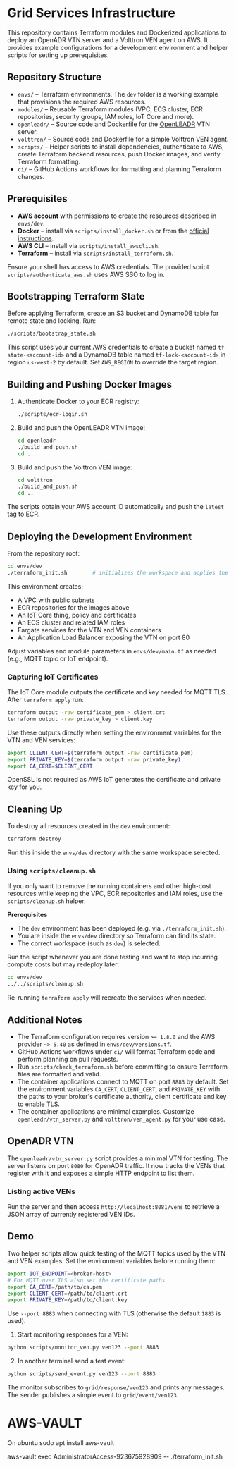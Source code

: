 
# Grid Services Infrastructure

This repository contains Terraform modules and Dockerized applications to deploy an OpenADR VTN server and a Volttron VEN agent on AWS. It provides example configurations for a development environment and helper scripts for setting up prerequisites.

## Repository Structure

- `envs/` – Terraform environments. The `dev` folder is a working example that provisions the required AWS resources.
- `modules/` – Reusable Terraform modules (VPC, ECS cluster, ECR repositories, security groups, IAM roles, IoT Core and more).
- `openleadr/` – Source code and Dockerfile for the [OpenLEADR](https://github.com/OpenLEADR/openleadr) VTN server.
- `volttron/` – Source code and Dockerfile for a simple Volttron VEN agent.
- `scripts/` – Helper scripts to install dependencies, authenticate to AWS, create Terraform backend resources, push Docker images, and verify Terraform formatting.
- `ci/` – GitHub Actions workflows for formatting and planning Terraform changes.

## Prerequisites

- **AWS account** with permissions to create the resources described in `envs/dev`.
- **Docker** – install via `scripts/install_docker.sh` or from the [official instructions](https://docs.docker.com/get-docker/).
- **AWS CLI** – install via `scripts/install_awscli.sh`.
- **Terraform** – install via `scripts/install_terraform.sh`.

Ensure your shell has access to AWS credentials. The provided script `scripts/authenticate_aws.sh` uses AWS SSO to log in.

## Bootstrapping Terraform State

Before applying Terraform, create an S3 bucket and DynamoDB table for remote state and locking. Run:

```bash
./scripts/bootstrap_state.sh
```

This script uses your current AWS credentials to create a bucket named `tf-state-<account-id>` and a DynamoDB table named `tf-lock-<account-id>` in region `us-west-2` by default. Set `AWS_REGION` to override the target region.

## Building and Pushing Docker Images

1. Authenticate Docker to your ECR registry:

   ```bash
   ./scripts/ecr-login.sh
   ```

2. Build and push the OpenLEADR VTN image:

   ```bash
   cd openleadr
   ./build_and_push.sh
   cd ..
   ```

3. Build and push the Volttron VEN image:

   ```bash
   cd volttron
   ./build_and_push.sh
   cd ..
   ```

The scripts obtain your AWS account ID automatically and push the `latest` tag to ECR.

## Deploying the Development Environment

From the repository root:

```bash
cd envs/dev
./terraform_init.sh        # initializes the workspace and applies the configuration
```

This environment creates:

- A VPC with public subnets
- ECR repositories for the images above
- An IoT Core thing, policy and certificates
- An ECS cluster and related IAM roles
- Fargate services for the VTN and VEN containers
- An Application Load Balancer exposing the VTN on port 80

Adjust variables and module parameters in `envs/dev/main.tf` as needed (e.g., MQTT topic or IoT endpoint).

### Capturing IoT Certificates

The IoT Core module outputs the certificate and key needed for MQTT TLS. After
`terraform apply` run:

```bash
terraform output -raw certificate_pem > client.crt
terraform output -raw private_key > client.key
```

Use these outputs directly when setting the environment variables for the
VTN and VEN services:

```bash
export CLIENT_CERT=$(terraform output -raw certificate_pem)
export PRIVATE_KEY=$(terraform output -raw private_key)
export CA_CERT=$CLIENT_CERT
```

OpenSSL is not required as AWS IoT generates the certificate and private key
for you.

## Cleaning Up

To destroy all resources created in the `dev` environment:

```bash
terraform destroy
```

Run this inside the `envs/dev` directory with the same workspace selected.

### Using `scripts/cleanup.sh`

If you only want to remove the running containers and other high-cost
resources while keeping the VPC, ECR repositories and IAM roles, use the
`scripts/cleanup.sh` helper.

**Prerequisites**

- The `dev` environment has been deployed (e.g. via `./terraform_init.sh`).
- You are inside the `envs/dev` directory so Terraform can find its state.
- The correct workspace (such as `dev`) is selected.

Run the script whenever you are done testing and want to stop incurring
compute costs but may redeploy later:

```bash
cd envs/dev
../../scripts/cleanup.sh
```

Re-running `terraform apply` will recreate the services when needed.

## Additional Notes

- The Terraform configuration requires version `>= 1.8.0` and the AWS provider `~> 5.40` as defined in `envs/dev/versions.tf`.
- GitHub Actions workflows under `ci/` will format Terraform code and perform planning on pull requests.
- Run `scripts/check_terraform.sh` before committing to ensure Terraform files are formatted and valid.
- The container applications connect to MQTT on port `8883` by default. Set
  the environment variables `CA_CERT`, `CLIENT_CERT`, and `PRIVATE_KEY` with the
  paths to your broker's certificate authority, client certificate and key to
  enable TLS.
- The container applications are minimal examples. Customize `openleadr/vtn_server.py` and `volttron/ven_agent.py` for your use case.

## OpenADR VTN

The `openleadr/vtn_server.py` script provides a minimal VTN for testing. The
server listens on port `8080` for OpenADR traffic. It now tracks the VENs that
register with it and exposes a simple HTTP endpoint to list them.

### Listing active VENs

Run the server and then access `http://localhost:8081/vens` to retrieve a JSON
array of currently registered VEN IDs.


## Demo

Two helper scripts allow quick testing of the MQTT topics used by the VTN and
VEN examples. Set the environment variables before running them:

```bash
export IOT_ENDPOINT=<broker-host>
# For MQTT over TLS also set the certificate paths
export CA_CERT=/path/to/ca.pem
export CLIENT_CERT=/path/to/client.crt
export PRIVATE_KEY=/path/to/client.key
```

Use `--port 8883` when connecting with TLS (otherwise the default `1883` is
used).

1. Start monitoring responses for a VEN:

```bash
python scripts/monitor_ven.py ven123 --port 8883
```

2. In another terminal send a test event:

```bash
python scripts/send_event.py ven123 --port 8883
```

The monitor subscribes to `grid/response/ven123` and prints any messages. The
sender publishes a simple event to `grid/event/ven123`.


# AWS-VAULT
On ubuntu 
sudo apt install aws-vault

aws-vault exec AdministratorAccess-923675928909 -- ./terraform_init.sh
